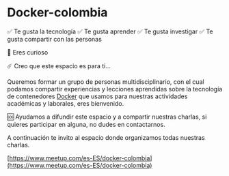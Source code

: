 Docker-colombia
===
✅ Te gusta la tecnología
✅ Te gusta aprender
✅ Te gusta investigar
✅ Te gusta compartir con las personas

👀 Eres curioso

☄️ Creo que este espacio es para ti...

Queremos formar un grupo de personas multidisciplinario, con el cual podamos compartir experiencias y lecciones aprendidas sobre la tecnología de contenedores [Docker](https://www.docker.com/) que usamos para nuestras actividades académicas y laborales, eres bienvenido.

🆘 Ayudamos a difundir este espacio y a compartir nuestras charlas, si quieres participar en alguna, no dudes en contactarnos.

A continuación te invito al espacio donde organizamos todas nuestras charlas.

[https://www.meetup.com/es-ES/docker-colombia](https://www.meetup.com/es-ES/docker-colombia)
